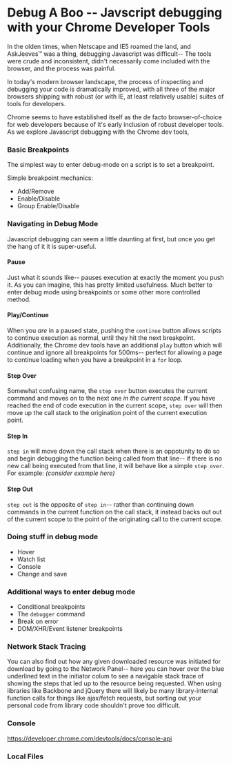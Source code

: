 # Debug A Boo -- Javscript debugging with your Chrome Developer Tools

In the olden times, when Netscape and IE5 roamed the land, and AskJeeves™ was a thing, debugging Javascript was difficult-- The tools were crude and inconsistent, didn't necessarily come included with the browser, and the process was painful.

In today's modern browser landscape, the process of inspecting and debugging your code is dramatically improved, with all three of the major browsers shipping with robust (or with IE, at least relatively usable) suites of tools for developers.

Chrome seems to have established itself as the de facto browser-of-choice for web developers because of it's early inclusion of robust developer tools.  As we explore Javascript debugging with the Chrome dev tools, 

### Basic Breakpoints
The simplest way to enter debug-mode on a script is to set a breakpoint.

Simple breakpoint mechanics:

- Add/Remove
- Enable/Disable
- Group Enable/Disable

### Navigating in Debug Mode
Javascript debugging can seem a little daunting at first, but once you get the hang of it it is super-useful.

#### Pause
Just what it sounds like-- pauses execution at exactly the moment you push it.  As you can imagine, this has pretty limited usefulness.  Much better to enter debug mode using breakpoints or some other more controlled method.

#### Play/Continue
When you _are_ in a paused state, pushing the `continue` button allows scripts to continue execution as normal, until they hit the next breakpoint.
Additionally, the Chrome dev tools have an additional `play` button which will continue and ignore all breakpoints for 500ms-- perfect for allowing a page to continue loading when you have a breakpoint in a `for` loop.

#### Step Over
Somewhat confusing name, the `step over` button executes the current command and moves on to the next one _in the current scope._  If you have reached the end of code execution in the current scope, `step over` will then move up the call stack to the origination point of the current execution point.

#### Step In
`step in` will move down the call stack when there is an oppotunity to do so and begin debugging the function being called from that line-- if there is no new call being executed from that line, it will behave like a simple `step over`.  For example: _(consider example here)_

#### Step Out
`step out` is the opposite of `step in`-- rather than continuing down commands in the current function on the call stack, it instead backs out out of the current scope to the point of the originating call to the current scope.

### Doing stuff in debug mode

 - Hover
 - Watch list
 - Console
 - Change and save

### Additional ways to enter debug mode
 - Conditional breakpoints
 - The `debugger` command
 - Break on error
 - DOM/XHR/Event listener breakpoints

### Network Stack Tracing
You can also find out how any given downloaded resource was initiated for download by going to the Network Panel-- here you can hover over the blue underlined text in the initiator colum to see a navigable stack trace of showing the steps that led up to the resource being requested.  When using libraries like Backbone and jQuery there will likely be many library-internal function calls for things like ajax/fetch requests, but sorting out your personal code from library code shouldn't prove too difficult.

### Console
https://developer.chrome.com/devtools/docs/console-api

### Local Files